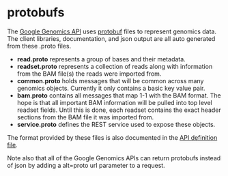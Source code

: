 protobufs
==============

The <a href="https://developers.google.com/genomics">Google Genomics API</a>
uses <a href="https://developers.google.com/protocol-buffers/">protobuf</a>
files to represent genomics data. The client libraries, documentation, and json
output are all auto generated from these .proto files.

* **read.proto** represents a group of bases and their metadata.
* **readset.proto** represents a collection of reads along with information
    from the BAM file(s) the reads were imported from.
* **common.proto** holds messages that will be common across many genomics objects.
    Currently it only contains a basic key value pair.
* **bam.proto** contains all messages that map 1-1 with the BAM format.
    The hope is that all important BAM information will be pulled into top level
    readset fields. Until this is done, each readset contains the exact header
    sections from the BAM file it was imported from.
* **service.proto** defines the REST service used to expose these objects.  

The format provided by these files is also documented in the
<a href="https://www.googleapis.com/discovery/v1/apis/genomics/v1beta/rest">API definition file</a>.

Note also that all of the Google Genomics APIs can return protobufs instead of json by adding a
alt=proto url parameter to a request.
